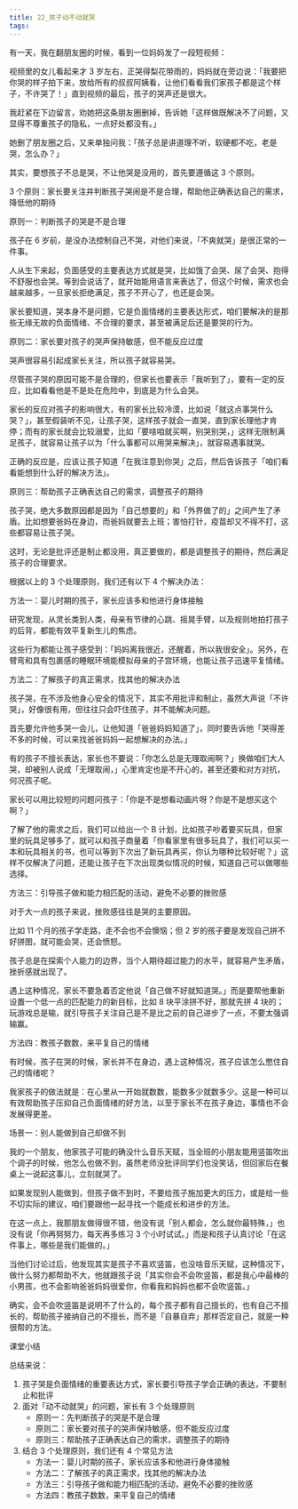 ```yaml
---
title: 22_孩子动不动就哭
tags: 
---
```


有一天，我在翻朋友圈的时候，看到一位妈妈发了一段短视频：
 
视频里的女儿看起来才 3 岁左右，正哭得梨花带雨的，妈妈就在旁边说：「我要把你哭的样子拍下来，放给所有的叔叔阿姨看，让他们看看我们家孩子都是这个样子，不许哭了！」直到视频的最后，孩子的哭声还是很大。
 
我赶紧在下边留言，劝她把这条朋友圈删掉，告诉她「这样做既解决不了问题，又显得不尊重孩子的隐私，一点好处都没有。」
 
她删了朋友圈之后，又来单独问我：「孩子总是讲道理不听，软硬都不吃，老是哭，怎么办？」

其实，要想孩子不总是哭，不让他哭是没用的，首先要遵循这 3 个原则。

3 个原则：家长要关注并判断孩子哭闹是不是合理，帮助他正确表达自己的需求，降低他的期待



原则一：判断孩子的哭是不是合理

孩子在 6 岁前，是没办法控制自己不哭，对他们来说，「不爽就哭」是很正常的一件事。
 
人从生下来起，负面感受的主要表达方式就是哭，比如饿了会哭、尿了会哭、抱得不舒服也会哭。等到会说话了，就开始能用语言来表达了，但这个时候，需求也会越来越多，一旦家长拒绝满足，孩子不开心了，也还是会哭。
 
家长要知道，哭本身不是问题，它是负面情绪的主要表达形式，咱们要解决的是那些无缘无故的负面情绪、不合理的要求，甚至被满足后还是要哭的行为。
 
原则二：家长要对孩子的哭声保持敏感，但不能反应过度

哭声很容易引起成家长关注，所以孩子就容易哭。
 
尽管孩子哭的原因可能不是合理的，但家长也要表示「我听到了」，要有一定的反应，比如看看他是不是处在危险中，到底是为什么会哭。
 
家长的反应对孩子的影响很大，有的家长比较冷漠，比如说「就这点事哭什么哭？」，甚至假装听不见，让孩子哭，这样孩子就会一直哭，直到家长理他才肯停；而有的家长就会比较溺爱，比如「要啥咱就买啊，别哭别哭，」这样无限制满足孩子，就容易让孩子以为「什么事都可以用哭来解决」，就容易遇事就哭。
 
正确的反应是，应该让孩子知道「在我注意到你哭」之后，然后告诉孩子「咱们看看能想到什么好的解决方法」。



原则三：帮助孩子正确表达自己的需求，调整孩子的期待

孩子哭，绝大多数原因都是因为「自己想要的」和「外界做了的」之间产生了矛盾。比如想要爸妈在身边，而爸妈就要去上班；害怕打针，疫苗却又不得不打，这些都容易让孩子哭。
 
这时，无论是批评还是制止都没用，真正要做的，都是调整孩子的期待，然后满足孩子的合理要求。
 
根据以上的 3 个处理原则，我们还有以下 4 个解决办法：

方法一：婴儿时期的孩子，家长应该多和他进行身体接触

研究发现，从灵长类到人类，母亲有节律的心跳、摇晃手臂，以及规则地拍打孩子的后背，都能有效平复新生儿的焦虑。
 
这些行为都能让孩子感受到：「妈妈离我很近，还醒着，所以我很安全」。另外，在臂弯和具有包裹感的睡眠环境能模拟母亲的子宫环境，也能让孩子迅速平复情绪。

方法二：了解孩子的真正需求，找其他的解决办法

孩子哭，在不涉及他身心安全的情况下，其实不用批评和制止，虽然大声说「不许哭」，好像很有用，但往往只会吓住孩子，并不能解决问题。
 
首先要允许他多哭一会儿，让他知道「爸爸妈妈知道了」，同时要告诉他「哭得差不多的时候，可以来找爸爸妈妈一起想解决的办法。」
 
有的孩子不擅长表达，家长也不要说：「你怎么总是无理取闹啊？」换做咱们大人哭，却被别人说成「无理取闹，」心里肯定也是不开心的，甚至还要和对方对抗，何况孩子呢。
 
家长可以用比较短的问题问孩子：「你是不是想看动画片呀？你是不是想买这个啊？」
 
了解了他的需求之后，我们可以给出一个 B 计划，比如孩子吵着要买玩具，但家里的玩具足够多了，就可以和孩子商量着「你看家里有很多玩具了，我们可以买一本和玩具相关的书，也可以等到下次出了新玩具再买，你认为哪种比较好呢？」这样不仅解决了问题，还能让孩子在下次出现类似情况的时候，知道自己可以做哪些选择。

方法三：引导孩子做和能力相匹配的活动，避免不必要的挫败感

对于大一点的孩子来说，挫败感往往是哭的主要原因。
 
比如 11 个月的孩子学走路，走不会也不会懊恼；但 2 岁的孩子要是发现自己拼不好拼图，就可能会哭，还会愤怒。
 
孩子总是在探索个人能力的边界，当个人期待超过能力的水平，就容易产生矛盾，挫折感就出现了。
 
遇上这种情况，家长不要急着否定他说「自己做不好就知道哭。」而是要帮他重新设置一个低一点的匹配能力的新目标，比如 8 块平涂拼不好，那就先拼 4 块的；玩游戏总是输，就引导孩子关注自己是不是比之前的自己进步了一点，不要太强调输赢。

方法四：教孩子数数，来平复自己的情绪

有时候，孩子在哭的时候，家长并不在身边，遇上这种情况，孩子应该怎么憋住自己的情绪呢？
 
我家孩子的做法就是：在心里从一开始就数数，能数多少就数多少。这是一种可以有效帮助孩子压抑自己负面情绪的好方法，以至于家长不在孩子身边，事情也不会发展得更差。



场景一：别人能做到自己却做不到

我的一个朋友，他家孩子可能的确没什么音乐天赋，当全班的小朋友能用竖笛吹出个调子的时候，他怎么也做不到，虽然老师没批评同学们也没笑话，但回家后在餐桌上一说起这事儿，立刻就哭了。
 
如果发现别人能做到，但孩子做不到时，不要给孩子施加更大的压力，或是给一些不切实际的建议，咱们要跟他一起寻找一个能成长和进步的方法。
 
在这一点上，我那朋友做得很不错，他没有说「别人都会，怎么就你最特殊，」也没有说「你再努努力，每天再多练习 3 个小时试试。」而是和孩子认真讨论「在这件事上，哪些是我们能做的。」
 
当他们讨论过后，他发现其实是孩子不喜欢竖笛，也没啥音乐天赋，这种情况下，做什么努力都帮助不大，他就跟孩子说「其实你会不会吹竖笛，都是我心中最棒的小男孩，也不会影响爸爸妈妈很爱你，你看我和妈妈也都不会吹竖笛。」
 
确实，会不会吹竖笛是说明不了什么的，每个孩子都有自己擅长的，也有自己不擅长的，帮助孩子接纳自己的不擅长，而不是「自暴自弃」那样否定自己，就是一种很帮的方法。

课堂小结

总结来说：

1. 孩子哭是负面情绪的重要表达方式，家长要引导孩子学会正确的表达，不要制止和批评
2. 面对「动不动就哭」的问题，家长有 3 个处理原则
	- 原则一：先判断孩子的哭是不是合理
	- 原则二：家长要对孩子的哭声保持敏感，但不能反应过度
	- 原则三：帮助孩子正确表达自己的需求，调整孩子的期待
3. 结合 3 个处理原则，我们还有 4 个常见方法
	- 方法一：婴儿时期的孩子，家长应该多和他进行身体接触
	- 方法二：了解孩子的真正需求，找其他的解决办法
	- 方法三：引导孩子做和能力相匹配的活动，避免不必要的挫败感
	- 方法四：教孩子数数，来平复自己的情绪

